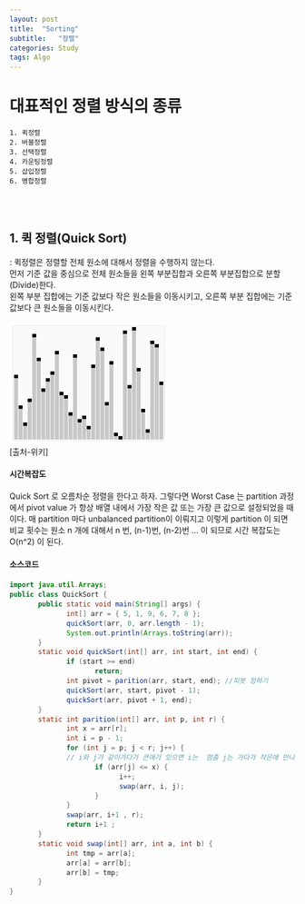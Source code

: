 ```yaml
---
layout: post
title:  "Sorting"
subtitle:   "정렬"
categories: Study
tags: Algo
---
```



# 대표적인 정렬 방식의 종류

```
1. 퀵정렬
2. 버블정렬
3. 선택정렬 
4. 카운팅정렬 
5. 삽입정렬
6. 병합정렬
```
<br>
<br>

## 1. 퀵 정렬(Quick Sort)
: 퀵정렬은 정렬할 전체 원소에 대해서 정렬을 수행하지 않는다. <br>
먼저 기준 값을 중심으로 전체 원소들을 왼쪽 부분집합과 오른쪽 부분집합으로 분할(Divide)한다. <br>
왼쪽 부분 집합에는 기준 값보다 작은 원소들을 이동시키고, 오른쪽 부분 집합에는 기준 값보다 큰 원소들을 이동시킨다. <br><br>
![quick](/assets/img/Study/algo/quick_sort.gif) 
<br> [출처-위키]

#### 시간복잡도
Quick Sort 로 오름차순 정렬을 한다고 하자. 그렇다면 Worst Case 는 partition 과정에서 pivot value 가 항상 배열 내에서 가장 작은 값 또는 가장 큰 값으로 설정되었을 때이다. 매 partition 마다 unbalanced partition이 이뤄지고 이렇게 partition 이 되면 비교 횟수는 원소 n 개에 대해서 n 번, (n-1)번, (n-2)번 … 이 되므로 시간 복잡도는 O(n^2) 이 된다.

#### 소스코드
~~~ java
import java.util.Arrays;
public class QuickSort {
       public static void main(String[] args) {
              int[] arr = { 5, 1, 9, 6, 7, 8 };
              quickSort(arr, 0, arr.length - 1);
              System.out.println(Arrays.toString(arr));
       }
       static void quickSort(int[] arr, int start, int end) {
              if (start >= end)
                     return;
              int pivot = parition(arr, start, end); //피봇 정하기
              quickSort(arr, start, pivot - 1);
              quickSort(arr, pivot + 1, end);
       }
       static int parition(int[] arr, int p, int r) {
              int x = arr[r];
              int i = p - 1;
              for (int j = p; j < r; j++) {
              // i와 j가 같이가다가 큰애가 있으면 i는  멈춤 j는 가다가 작은애 만나면 멈춤. 둘이 바꿈
                     if (arr[j] <= x) {
                           i++;
                           swap(arr, i, j);
                     }
              }
              swap(arr, i+1 , r);
              return i+1 ;
       }
       static void swap(int[] arr, int a, int b) {
              int tmp = arr[a];
              arr[a] = arr[b];
              arr[b] = tmp;
       }
}
~~~
